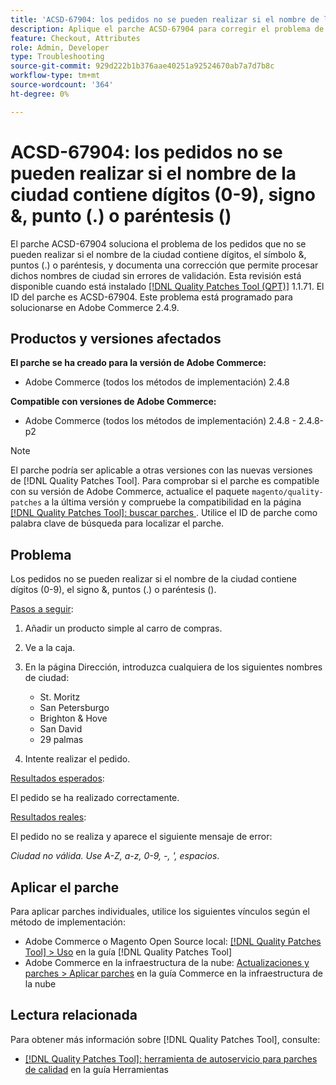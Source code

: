 ```yaml
---
title: 'ACSD-67904: los pedidos no se pueden realizar si el nombre de la ciudad contiene dígitos (0-9), signo &, punto (.) o paréntesis ()'
description: Aplique el parche ACSD-67904 para corregir el problema de Adobe Commerce en el que la desprotección falla cuando los nombres de ciudades contienen dígitos (0-9), signo &, puntos (.) o paréntesis ().
feature: Checkout, Attributes
role: Admin, Developer
type: Troubleshooting
source-git-commit: 929d222b1b376aae40251a92524670ab7a7d7b8c
workflow-type: tm+mt
source-wordcount: '364'
ht-degree: 0%

---
```



# ACSD-67904: los pedidos no se pueden realizar si el nombre de la ciudad contiene dígitos (0-9), signo &amp;, punto (.) o paréntesis ()

El parche ACSD-67904 soluciona el problema de los pedidos que no se pueden realizar si el nombre de la ciudad contiene dígitos, el símbolo &amp;, puntos (.) o paréntesis, y documenta una corrección que permite procesar dichos nombres de ciudad sin errores de validación. Esta revisión está disponible cuando está instalado [[!DNL Quality Patches Tool (QPT)]](/help/tools/quality-patches-tool/quality-patches-tool-to-self-serve-quality-patches.md) 1.1.71. El ID del parche es ACSD-67904. Este problema está programado para solucionarse en Adobe Commerce 2.4.9.

## Productos y versiones afectados

**El parche se ha creado para la versión de Adobe Commerce:**

* Adobe Commerce (todos los métodos de implementación) 2.4.8

**Compatible con versiones de Adobe Commerce:**

* Adobe Commerce (todos los métodos de implementación) 2.4.8 - 2.4.8-p2

>[!NOTE]
>
>El parche podría ser aplicable a otras versiones con las nuevas versiones de [!DNL Quality Patches Tool]. Para comprobar si el parche es compatible con su versión de Adobe Commerce, actualice el paquete `magento/quality-patches` a la última versión y compruebe la compatibilidad en la página [[!DNL Quality Patches Tool]: buscar parches ](https://experienceleague.adobe.com/tools/commerce-quality-patches/index.html). Utilice el ID de parche como palabra clave de búsqueda para localizar el parche.

## Problema

Los pedidos no se pueden realizar si el nombre de la ciudad contiene dígitos (0-9), el signo &amp;, puntos (.) o paréntesis ().

<u>Pasos a seguir</u>:

1. Añadir un producto simple al carro de compras.
1. Ve a la caja.
1. En la página Dirección, introduzca cualquiera de los siguientes nombres de ciudad:

   * St. Moritz
   * San Petersburgo
   * Brighton &amp; Hove
   * San David
   * 29 palmas

1. Intente realizar el pedido.


<u>Resultados esperados</u>:

El pedido se ha realizado correctamente.

<u>Resultados reales</u>:

El pedido no se realiza y aparece el siguiente mensaje de error:

*Ciudad no válida. Use A-Z, a-z, 0-9, -, &#39;, espacios*.


## Aplicar el parche

Para aplicar parches individuales, utilice los siguientes vínculos según el método de implementación:

* Adobe Commerce o Magento Open Source local: [[!DNL Quality Patches Tool] > Uso](/help/tools/quality-patches-tool/usage.md) en la guía [!DNL Quality Patches Tool]
* Adobe Commerce en la infraestructura de la nube: [Actualizaciones y parches > Aplicar parches](https://experienceleague.adobe.com/docs/commerce-cloud-service/user-guide/develop/upgrade/apply-patches.html) en la guía Commerce en la infraestructura de la nube

## Lectura relacionada

Para obtener más información sobre [!DNL Quality Patches Tool], consulte:

* [[!DNL Quality Patches Tool]: herramienta de autoservicio para parches de calidad](/help/tools/quality-patches-tool/quality-patches-tool-to-self-serve-quality-patches.md) en la guía Herramientas

